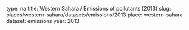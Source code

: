 type: na
title: Western Sahara / Emissions of pollutants (2013)
slug: places/western-sahara/datasets/emissions/2013
place: western-sahara
dataset: emissions
year: 2013
